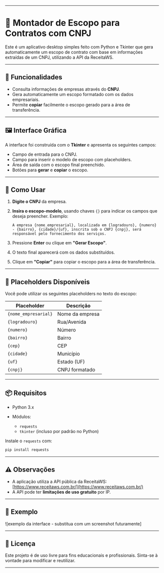 
---

# 📝 Montador de Escopo para Contratos com CNPJ

Este é um aplicativo desktop simples feito com Python e Tkinter que gera automaticamente um escopo de contrato com base em informações extraídas de um CNPJ, utilizando a API da ReceitaWS.

---

## 🚀 Funcionalidades

* Consulta informações de empresas através do **CNPJ**.
* Gera automaticamente um escopo formatado com os dados empresariais.
* Permite **copiar** facilmente o escopo gerado para a área de transferência.

---

## 🖼️ Interface Gráfica

A interface foi construída com o **Tkinter** e apresenta os seguintes campos:

* Campo de entrada para o CNPJ.
* Campo para inserir o modelo de escopo com placeholders.
* Área de saída com o escopo final preenchido.
* Botões para **gerar** e **copiar** o escopo.

---

## 🧠 Como Usar

1. **Digite o CNPJ** da empresa.

2. **Insira o escopo-modelo**, usando chaves `{}` para indicar os campos que deseja preencher.
   Exemplo:

   ```
   A empresa {nome_empresarial}, localizada em {logradouro}, {numero} - {bairro}, {cidade}/{uf}, inscrita sob o CNPJ {cnpj}, será responsável pelo fornecimento dos serviços.
   ```

3. Pressione **Enter** ou clique em **"Gerar Escopo"**.

4. O texto final aparecerá com os dados substituídos.

5. Clique em **"Copiar"** para copiar o escopo para a área de transferência.

---

## 🔄 Placeholders Disponíveis

Você pode utilizar os seguintes placeholders no texto do escopo:

| Placeholder          | Descrição       |
| -------------------- | --------------- |
| `{nome_empresarial}` | Nome da empresa |
| `{logradouro}`       | Rua/Avenida     |
| `{numero}`           | Número          |
| `{bairro}`           | Bairro          |
| `{cep}`              | CEP             |
| `{cidade}`           | Município       |
| `{uf}`               | Estado (UF)     |
| `{cnpj}`             | CNPJ formatado  |

---

## 📦 Requisitos

* Python 3.x
* Módulos:

  * `requests`
  * `tkinter` (incluso por padrão no Python)

Instale o `requests` com:

```bash
pip install requests
```

---

## ⚠️ Observações

* A aplicação utiliza a API pública da ReceitaWS: [https://www.receitaws.com.br/](https://www.receitaws.com.br/)
* A API pode ter **limitações de uso gratuito** por IP.

---

## 📸 Exemplo

!\[exemplo da interface - substitua com um screenshot futuramente]

---

## 📄 Licença

Este projeto é de uso livre para fins educacionais e profissionais. Sinta-se à vontade para modificar e reutilizar.

---


